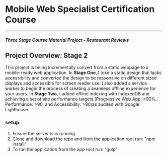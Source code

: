 # Mobile Web Specialist Certification Course
---
#### _Three Stage Course Material Project - Restaurant Reviews_

## Project Overview: Stage 2

This project is being incrementally convert from a static webpage to a mobile-ready web application. In **Stage One**, I toke a static design that lacks accessibility and converted the design to be responsive on different sized displays and accessible for screen reader use. I also added a service worker to begin the process of creating a seamless offline experience for your users. 
In **Stage Two**, I added offline indexing with IndexedDB and achieving a set of site performance targets (Progressive Web App: >90%, Performance: >90, and Accessibility: >90)as audited with Google Lighthouse.

### setup

1. Ensure the server is is running
2. Clone and download the repo and from the application root run: "npm install"
3. To run the application from the app root run: "gulp"



